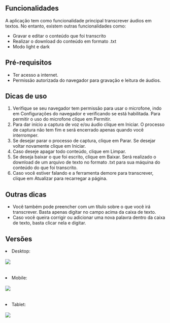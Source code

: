 ## Funcionalidades
<p>A aplicação tem como funcionalidade principal transcrever áudios em textos. No entanto, existem outras funcionalidades como:</p>
<ul>
  <li>Gravar e editar o conteúdo que foi transcrito</li>
  <li>Realizar o download do conteúdo em formato .txt</li>
  <li>Modo light e dark</li>    
</ul>

## Pré-requisitos
  <ul>
    <li>Ter acesso a internet.</li>
    <li>Permissão autorizada do navegador para gravação e leitura de áudios.</li>
  </ul>

## Dicas de uso
  <ol>                        
      <li>
            Verifique se seu navegador tem permissão para usar o microfone, indo em Configurações do navegador e verificando se está habilitada. Para permitir o uso do microfone clique em Permitir.
      </li>                        
      <li>
            Para dar início a captura de voz e/ou áudio clique em Iniciar. O processo de captura não tem fim e será encerrado apenas quando você interromper.
      </li>
      <li>
            Se desejar parar o processo de captura, clique em Parar. Se desejar voltar novamente clique em Iniciar.
      </li>
      <li>
            Caso deseje apagar todo conteúdo, clique em Limpar.
      </li>                    
      <li>
            Se deseja baixar o que foi escrito, clique em Baixar. Será realizado o download de um arquivo de texto no formato .txt para sua máquina do conteúdo do que foi transcrito.                            
      </li>                    
      <li>
            Caso você estiver falando e a ferramenta demore para transcrever, clique em Atualizar para recarregar a página.
      </li>                        
  </ol>

## Outras dicas
  <ul>
      <li>
          Você também pode preencher com um título sobre o que você irá transcrever. Basta apenas digitar no campo acima da caixa de texto.
      </li>
      <li>
          Caso você queira corrigir ou adicionar uma nova palavra dentro da caixa de texto, basta clicar nela e digitar.
      </li>
  </ul>

## Versões
<div>
  <li>Desktop:</li> <br>
  <img src="https://github.com/tiagorodri-dev/ConvertVoice/assets/68871083/9642bbba-c73d-4177-b74c-ea262c21d787"><br><br><br>

  <li>Mobile:</li> <br>
  <img src="https://github.com/tiagorodri-dev/ConvertVoice/assets/68871083/cca185e9-3cbe-4cfa-b48b-5c2298f1baa8"> <br><br><br>

  <li>Tablet:</li> <br>
  <img src="https://github.com/tiagorodri-dev/ConvertVoice/assets/68871083/1e5326d5-446b-4731-bfeb-bf53764d9005">

</div>
